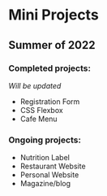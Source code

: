 # Mini Projects 

## Summer of 2022

### Completed projects: 

*Will be updated*
- Registration Form
- CSS Flexbox
- Cafe Menu


### Ongoing projects: 
- Nutrition Label
- Restaurant Website
- Personal Website 
- Magazine/blog
